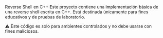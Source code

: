Reverse Shell en C++
Este proyecto contiene una implementación básica de una reverse shell escrita en C++. Está destinada únicamente para fines educativos y de pruebas de laboratorio.

⚠️ Este código es solo para ambientes controlados y no debe usarse con fines maliciosos.
